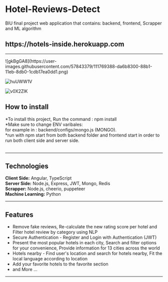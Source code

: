 # Hotel-Reviews-Detect

BIU final project web application that contains: backend, frontend, Scrapper and ML algorithm

<h2>https://hotels-inside.herokuapp.com</h2>
<hr>
![gkBgGA8](https://user-images.githubusercontent.com/57843379/111769388-da6b8300-88b1-11eb-8db0-1cdb17ea0dd1.png)

![huUWW1V](https://user-images.githubusercontent.com/57843379/111769431-e5261800-88b1-11eb-8f13-fe173c752f73.png)

![v0X2ZlK](https://user-images.githubusercontent.com/57843379/111769460-ec4d2600-88b1-11eb-8c02-6e4c8b8a6437.jpeg)




<h2>How to install</h2>
*To install this project, Run the command : npm install <br>
*Make sure to change ENV varibales: <br>
for example in : backend/configs/mongo.js (MONGO). <br>
*run with npm start from both backend folder and frontend start in order to run both client side and server side. <br>

<br>
<hr>

<h2>Technologies</h2>
<b>Client Side:</b> Angular, TypeScript <br>
<b>Server Side:</b> Node.js, Express, JWT, Mongo, Redis <br>
<b>Scrapper:</b> Node.js, cheerio, puppeteer <br>
<b>Machine Learning:</b> Python <br>
<hr>

<h2>Features</h2>
<ul>
  <li>Remove fake reviews, Re-calculate the new rating score per hotel and Filter hotel review by category using NLP </li>
  <li>Secure Authentication - Register and Login with Authentication (JWT)</li>
  <li>Present the most popular hotels in each city, Search and filter options for your convenience, Provide information for 13 cities across the world</li>
  <li>Hotels nearby - Find user's location and search for hotels nearby, Fit the local language according to location
  </li>
  <li>Add your favorite hotels to the favorite section</li>
  <li>and More ...  </li>

</ul>
<hr>
<br><br>
